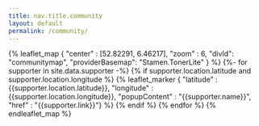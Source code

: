 ```yaml
---
title: nav.title.community
layout: default
permalink: /community/
---
```

{% leaflet_map { "center" : [52.82291,  6.46217],
                 "zoom" : 6,
                 "divId": "communitymap",
                 "providerBasemap": "Stamen.TonerLite" } %}
    {%- for supporter in site.data.supporter -%}
        {% if supporter.location.latitude and supporter.location.longitude %}
            {% leaflet_marker { "latitude" : {{supporter.location.latitude}},
                                "longitude" : {{supporter.location.longitude}},
                                "popupContent" : "{{supporter.name}}",
                                "href" : "{{supporter.link}}"} %}
        {% endif %}
    {% endfor %}
{% endleaflet_map %}
